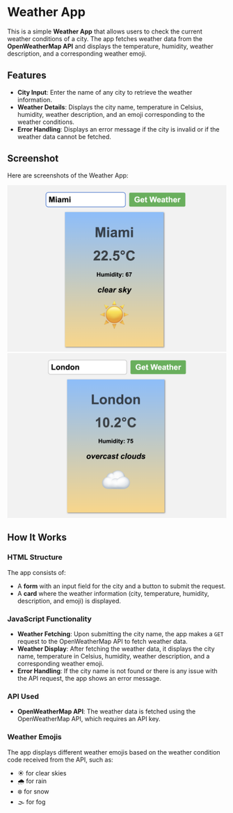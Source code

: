 # Weather App

This is a simple **Weather App** that allows users to check the current weather conditions of a city. The app fetches weather data from the **OpenWeatherMap API** and displays the temperature, humidity, weather description, and a corresponding weather emoji.

## Features

- **City Input**: Enter the name of any city to retrieve the weather information.
- **Weather Details**: Displays the city name, temperature in Celsius, humidity, weather description, and an emoji corresponding to the weather conditions.
- **Error Handling**: Displays an error message if the city is invalid or if the weather data cannot be fetched.

## Screenshot

Here are screenshots of the Weather App:

![Weather App Miami](./demo-1.png)
![Weather App London](./demo-2.png)

## How It Works

### HTML Structure

The app consists of:

- A **form** with an input field for the city and a button to submit the request.
- A **card** where the weather information (city, temperature, humidity, description, and emoji) is displayed.

### JavaScript Functionality

- **Weather Fetching**: Upon submitting the city name, the app makes a `GET` request to the OpenWeatherMap API to fetch weather data.
- **Weather Display**: After fetching the weather data, it displays the city name, temperature in Celsius, humidity, weather description, and a corresponding weather emoji.
- **Error Handling**: If the city name is not found or there is any issue with the API request, the app shows an error message.

### API Used

- **OpenWeatherMap API**: The weather data is fetched using the OpenWeatherMap API, which requires an API key.

### Weather Emojis

The app displays different weather emojis based on the weather condition code received from the API, such as:

- ☀️ for clear skies
- 🌧️ for rain
- ❄️ for snow
- 🌫️ for fog
